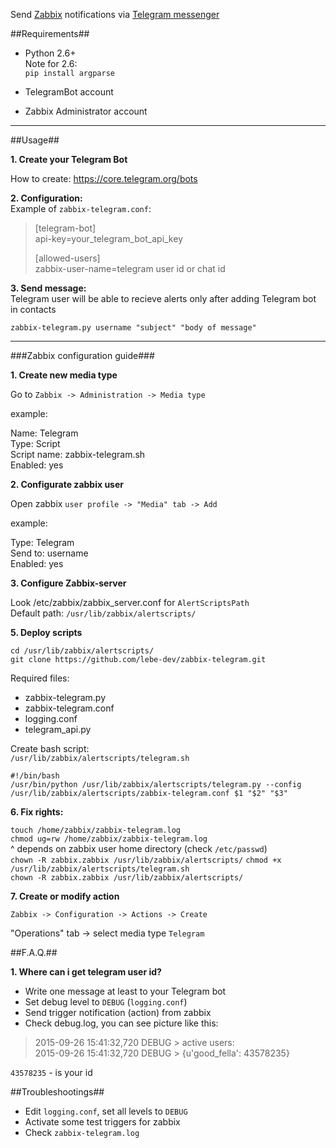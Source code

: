 Send [Zabbix](http://zabbix.com) notifications via [Telegram messenger](https://telegram.org)

##Requirements##

- Python 2.6+  
Note for 2.6:   
`pip install argparse`  

- TelegramBot account  
- Zabbix Administrator account

***


##Usage##

**1. Create your Telegram Bot**

How to create: https://core.telegram.org/bots

**2. Configuration:**    
Example of `zabbix-telegram.conf`:

>[telegram-bot]  
>api-key=your_telegram_bot_api_key
>
>[allowed-users]  
>zabbix-user-name=telegram user id or chat id

**3. Send message:**  
Telegram user will be able to recieve alerts only after adding Telegram bot in contacts

`zabbix-telegram.py username "subject" "body of message"`
  
***
  
###Zabbix configuration guide###

**1. Create new media type**

Go to `Zabbix -> Administration -> Media type`

example:

Name: Telegram  
Type: Script  
Script name: zabbix-telegram.sh  
Enabled: yes  

**2. Configurate zabbix user**

Open zabbix `user profile -> "Media" tab -> Add`

example:

Type: Telegram  
Send to: username  
Enabled: yes  

**3. Configure Zabbix-server**  
  
Look /etc/zabbix/zabbix_server.conf for `AlertScriptsPath`  
Default path: `/usr/lib/zabbix/alertscripts/`

**5. Deploy scripts**  
  
`cd /usr/lib/zabbix/alertscripts/`    
`git clone https://github.com/lebe-dev/zabbix-telegram.git`

Required files:  
- zabbix-telegram.py    
- zabbix-telegram.conf  
- logging.conf  
- telegram_api.py  

Create bash script:  
`/usr/lib/zabbix/alertscripts/telegram.sh`  

`#!/bin/bash`  
`/usr/bin/python /usr/lib/zabbix/alertscripts/telegram.py --config /usr/lib/zabbix/alertscripts/zabbix-telegram.conf $1 "$2" "$3"`

**6. Fix rights:**  
  
`touch /home/zabbix/zabbix-telegram.log`  
`chmod ug=rw /home/zabbix/zabbix-telegram.log`  
^ depends on zabbix user home directory (check `/etc/passwd`)  
`chown -R zabbix.zabbix /usr/lib/zabbix/alertscripts/`
`chmod +x /usr/lib/zabbix/alertscripts/telegram.sh`  
`chown -R zabbix.zabbix /usr/lib/zabbix/alertscripts/`   

**7. Create or modify action**

`Zabbix -> Configuration -> Actions -> Create`

"Operations" tab -> select media type `Telegram`


##F.A.Q.##

**1. Where can i get telegram user id?**  
- Write one message at least to your Telegram bot
- Set debug level to `DEBUG` (`logging.conf`)  
- Send trigger notification (action) from zabbix  
- Check debug.log, you can see picture like this:  
  
>2015-09-26 15:41:32,720 DEBUG > active users:  
>2015-09-26 15:41:32,720 DEBUG > {u'good_fella': 43578235}

`43578235` - is your id

##Troubleshootings##

- Edit `logging.conf`, set all levels to `DEBUG`
- Activate some test triggers for zabbix
- Check `zabbix-telegram.log`
